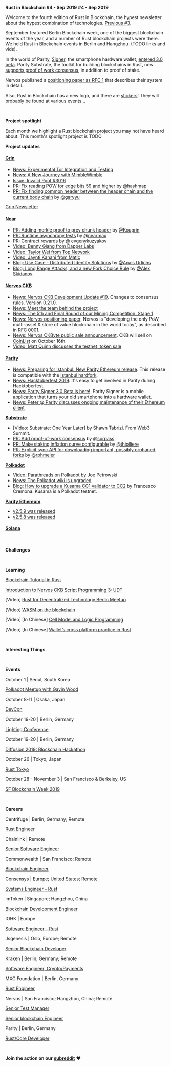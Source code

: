 **Rust in Blockchain #4 - Sep 2019**
**#4 - Sep 2019**

Welcome to the fourth edition of Rust in Blockchain, the hypest newsletter about the hypest combination of technologies. [Previous #3](https://rustinblockchain.org/2019/09/05/rust-in-blockchain-3-august-2019/).

September featured Berlin Blockchain week, one of the biggest blockchain events of the year, and a number of Rust blockchain projects
were there. We held Rust in Blockchain events in Berlin and Hangzhou. (TODO links and vids).

In the world of Parity, [Signer], the smartphone hardware wallet, [entered 3.0 beta][parity-signer]. Parity Substrate, the toolkit for building blockchains in Rust, now [supports proof of work consensus][substrate-3473], in addition to proof of stake.

Nervos published a [positioning paper as RFC 1][nervos-1] that describes their system in detail.

Also, Rust in Blockchain has a new logo, and there are [stickers][stick]! They will probably be found at various events...

[Signer]: https://www.parity.io/signer/
[stick]: https://twitter.com/Aimee_Z_/status/1176279394748268545/photo/1
[nervos-1]: https://github.com/nervosnetwork/rfcs/pull/138


&nbsp;

**Project spotlight**

Each month we highlight a Rust blockchain project you may not have heard about. This month's spotlight project is TODO


**Project updates**

#### [**Grin**](https://github.com/mimblewimble/grin)

- [News: Experimental Tor Integration and Testing](https://github.com/mimblewimble/grin-wallet/pull/226)
- [News: A New Journey with MimbleWimble](https://www.grin-forum.org/t/a-new-journey-with-mimblewimble/6058)
- [Issue: Invalid Root #3016](https://github.com/mimblewimble/grin/issues/3016)
- [PR: Fix reading POW for edge bits 59 and higher](https://github.com/mimblewimble/grin/pull/3069) by [@hashmap](https://github.com/hashmap)
- [PR: Fix finding common header between the header chain and the current body chain](https://github.com/mimblewimble/grin/pull/3033) by [@garyyu](https://github.com/garyyu)

[Grin Newsletter](https://grinnews.substack.com/)


#### [**Near**](https://github.com/nearprotocol/nearcore)

- [PR: Adding merkle proof to prev chunk header](https://github.com/nearprotocol/nearcore/pull/1353) by [@Kouprin](https://github.com/Kouprin)
- [PR: Runtime asynchrony tests](https://github.com/nearprotocol/nearcore/pull/1283) by [@nearmax](https://github.com/nearmax)
- [PR: Contract rewards](https://github.com/nearprotocol/nearcore/pull/1258) by [@ evgenykuzyakov](https://github.com/evgenykuzyakov)
- [Video: Benny Giang from Dapper Labs](https://www.youtube.com/watch?v=Ww8XDdpw2Pk)
- [Video: Taylor Wei from Top Network](https://www.youtube.com/watch?v=PXLjORNlqlE)
- [Video: Jaynti Kanani from Matic](https://www.youtube.com/watch?v=P0hDzOzwzYw)
- [Blog: Use Case - Distributed Identity Solutions](https://nearprotocol.com/blog/use-case-distributed-identity-solutions/) by [@Anais Urlichs](https://twitter.com/urlichsanais)
- [Blog: Long Range Attacks, and a new Fork Choice Rule](https://nearprotocol.com/blog/long-range-attacks-and-a-new-fork-choice-rule/) by [@Alex Skidanov](https://twitter.com/alexskidanov)

#### [**Nervos CKB**](https://github.com/nervosnetwork/ckb)

- [News: Nervos CKB Development Update #19][nervos-dev]. Changes to consensus rules. Version 0.21.0.
- [News: Meet the team behind the project][nervos-team]
- [News: The 5th and Final Round of our Mining Competition: Stage 1][nervos-comp]
- [News: Nervos positioning paper][nervos-pos]. Nervos is "developing the only PoW, multi-asset & store of value blockchain in the world today", as described in [RFC 0001][nervos-01].
- [News: Nervos CKByte public sale announcement][nervos-ann]. CKB will sell on [CoinList] on October 16th.
- [Video: Matt Quinn discusses the testnet, token sale][nervos-vid]

[nervos-vid]: https://www.youtube.com/watch?v=SbGO2n3PTBE&t=938s
[CoinList]: https://coinlist.co/nervos
[nervos-ann]: https://medium.com/nervosnetwork/nervos-ckbyte-public-sale-date-announcement-b5be874e0646
[nervos-01]: https://github.com/nervosnetwork/rfcs/blob/79a6774eb16f5077617f3eef580653316fbdcb16/rfcs/0001-positioning/0001-positioning.md
[nervos-pos]: https://medium.com/nervosnetwork/nervos-positioning-paper-4de6443bbfb8
[nervos-comp]: https://medium.com/nervosnetwork/the-5th-and-final-round-of-our-mining-competition-stage-1-62f7ce4fb7c5
[nervos-dev]: https://medium.com/nervosnetwork/nervos-ckb-development-update-19-4c08c740e66b
[nervos-team]: https://medium.com/nervosnetwork/nervos-meet-the-team-behind-the-project-5f5b64473956


#### [**Parity** ](https://github.com/paritytech)

- [News: Preparing for Istanbul: New Parity Ethereum release][parity-istanbul]. This release is compatible with the [Istanbul hardfork][istanbul].
- [News: Hacktoberfest 2019][parity-hack]. It's easy to get involved in Parity during Hacktoberfest.
- [News: Parity Signer 3.0 Beta is here!][parity-signer]. Parity Signer is a mobile application that turns your old smartphone into a hardware wallet.
- [News: Peter @ Parity discusses ongoing maintenance of their Ethereum client][parity-peter]

[parity-istanbul]: https://www.parity.io/preparing-for-istanbul-parity-ethereum/
[parity-hack]: https://www.parity.io/hacktoberfest-2019-parity/
[parity-signer]: https://www.parity.io/parity-signer-v3-0-beta-is-here/
[parity-peter]: https://twitter.com/PAMauric/status/1176209384386568192

[istanbul]: https://eips.ethereum.org/EIPS/eip-1679


[**Substrate**](https://github.com/paritytech/substrate)

- [Video: Substrate: One Year Later] by Shawn Tabrizi. From Web3 Summit.
- [PR: Add proof-of-work consensus][substrate-3473] by [@sorpass]
- [PR: Make staking inflation curve configurable][substrate-3644] by [@thiolliere]
- [PR: Explicit sync API for downloading important, possibly orphaned, forks][substrate-3633] by [@rphmeier]

[substrate-year]: https://www.youtube.com/watch?v=2JxjGZ3fsi4
[substrate-3644]: https://github.com/paritytech/substrate/pull/3644
[substrate-3473]: https://github.com/paritytech/substrate/pull/3473
[substrate-3633]: https://github.com/paritytech/substrate/pull/3633
[@sorpass]: https://github.com/sorpaas
[@thiolliere]: https://github.com/thiolliere
[@rphmeier]: https://github.com/rphmeier


[**Polkadot**](https://github.com/paritytech/polkadot)

- [Video: Parathreads on Polkadot][polkadot-para] by Joe Petrowski
- [News: The Polkadot wiki is upgraded][polkadot-wiki]
- [Blog: How to upgrade a Kusama CC1 validator to CC2][polkadot-kusama] by Francesco Cremona. Kusama is a Polkadot testnet.

[polkadot-kusama]: https://medium.com/simply-vc/how-to-upgrade-a-kusama-cc1-validator-to-cc2-4c334c92b10b
[polkadot-wiki]: https://www.reddit.com/r/dot/comments/dbra21/polkadots_wiki_has_been_upgraded_check_it_out/
[polkadot-para]: https://youtu.be/BIydDBZsjVg

[**Parity Ethereum**](https://github.com/paritytech/parity-ethereum)

- [v2.5.9 was released][parity-eth-259]
- [v2.5.8 was released][parity-eth-258]

[parity-eth-259]: https://github.com/paritytech/parity-ethereum/releases/tag/v2.5.9
[parity-eth-258]: https://github.com/paritytech/parity-ethereum/releases/tag/v2.5.8


#### [**Solana**](https://github.com/solana-labs/solana)

&nbsp;

**Challenges**

&nbsp;

**Learning**

[Blockchain Tutorial in Rust](https://github.com/ibaryshnikov/blockchain-tutorial)

[Introduction to Nervos CKB Script Programming 3: UDT](https://xuejie.space/2019_09_06_introduction_to_ckb_script_programming_udt/)

[Video] [Rust for Decentralized Technology Berlin Meetup](https://www.youtube.com/watch?v=Aoc0UE2Mlb4&feature=youtu.be)

[Video] [WASM on the blockchain](https://www.youtube.com/watch?v=Cj6nOyBnQiY)

[Video] [In Chinese] [Cell Model and Logic Programming](https://www.youtube.com/watch?v=0rytag5Jktw&t=34s)

[Video] [In Chinese] [Wallet’s cross platform practice in Rust](https://youtu.be/OQQiiYTtyc8)

&nbsp;

**Interesting Things**

&nbsp;

**Events**

October 1 | Seoul, South Korea

[Polkadot Meetup with Gavin Wood](https://www.meetup.com/Polkadot-Seoul/events/264756518/)

October 8-11 | Osaka, Japan

[DevCon](https://devcon.org/)

October 19-20 | Berlin, Germany

[Lighting Conference](https://www.thelightningconference.com/)

October 19-20 | Berlin, Germany

[Diffusion 2019: Blockchain Hackathon](https://diffusion.events/)

October 26 | Tokyo, Japan

[Rust Tokyo](https://rust.tokyo/)

October 28 - November 3 | San Francisco & Berkeley, US

[SF Blockchain Week 2019](https://sfblockchainweek.io/)

&nbsp;

**Careers**

Centrifuge | Berlin, Germany; Remote

[Rust Engineer](https://centrifuge.breezy.hr/p/20af596b9ffb01-rust-engineer-centrifuge-chain/)

Chainlink | Remote

[Senior Software Engineer](https://remotive.io/remote-jobs/software-dev/senior-software-engineer-18917)

Commonwealth | San Francisco; Remote

[Blockchain Engineer](https://angel.co/company/commonwealth-labs/jobs/454577-commonwealth-blockchain-engineer)

Consensys | Europe; United States; Remote

[Systems Engineer - Rust](https://consensys.net/open-roles/1792013/)

imToken | Singapore; Hangzhou, China

[Blockchain Development Engineer](https://token.im/careers)

IOHK | Europe

[Software Engineer - Rust](https://iohk.io/careers/#op-345001-software-engineer-rust)

Jsgenesis | Oslo, Europe; Remote

[Senior Blockchain Developer](https://www.jsgenesis.com/jobs/blockchain-developer)

Kraken | Berlin, Germany; Remote

[Software Engineer, Crypto/Payments](https://jobs.lever.co/kraken/4c18a043-3f9f-4005-a715-7455aaa64b11)

MXC Foundation | Berlin, Germany

[Rust Engineer](https://www.linkedin.com/jobs/view/1455662885/?refId=3445947911569942562383&trk=d_flagship3_company)

Nervos | San Francisco; Hangzhou, China; Remote

[Senior Test Manager](https://angel.co/company/nervos-1/jobs/589746-senior-test-manager)

[Senior blockchain Engineer](https://angel.co/company/nervos-1/jobs/589230-senior-blockchain-engineer)

Parity | Berlin, Germany

[Rust/Core Developer](https://www.parity.io/jobs/#berlin-rust-core-developer)

&nbsp;

**Join the action on our** [**subreddit**](https://www.reddit.com/r/RustInBlockchain/) **❤️**
